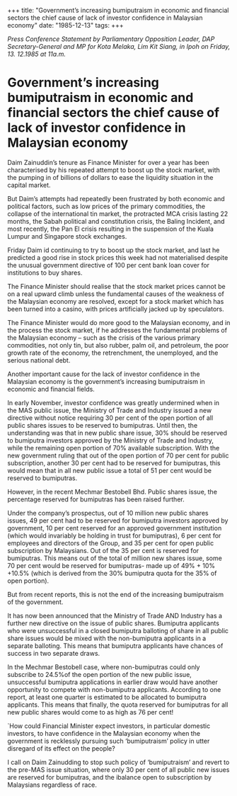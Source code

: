 +++ 
title: "Government’s increasing bumiputraism in economic and financial sectors the chief cause of lack of investor confidence in Malaysian economy"
date: "1985-12-13"
tags:
+++

_Press Conference Statement by Parliamentary Opposition Leader, DAP Secretary-General and MP for Kota Melaka, Lim Kit Siang, in Ipoh on Friday, 13. 12.1985 at 11a.m._

# Government’s increasing bumiputraism in economic and financial sectors the chief cause of lack of investor confidence in Malaysian economy

Daim Zainuddin’s tenure as Finance Minister for over a year has been characterised by his repeated attempt to boost up the stock market, with the pumping in of billions of dollars to ease the liquidity situation in the capital market.</u>

But Daim’s attempts had repeatedly been frustrated by both economic and political factors, such as low prices of the primary commodities, the collapse of the international tin market, the protracted MCA crisis lasting 22 months, the Sabah political and constitution crisis, the Baling Incident, and most recently, the Pan El crisis resulting in the suspension of the Kuala Lumpur and Singapore stock exchanges.

Friday Daim id continuing to try to boost up the stock market, and last he predicted a good rise in stock prices this week had not materialised despite the unusual government directive of 100 per cent bank loan cover for institutions to buy shares.

The Finance Minister should realise that the stock market prices cannot be on a real upward climb unless the fundamental causes of the weakness of the Malaysian economy are resolved, except for a stock market which has been turned into a casino, with prices artificially jacked up by speculators.  

The Finance Minister would do more good to the Malaysian economy, and in the process the stock market, if he addresses the fundamental problems of the Malaysian economy – such as the crisis of the various primary commodities, not only tin, but also rubber, palm oil, and petroleum, the poor growth rate of the economy, the retrenchment, the unemployed, and the serious national debt.

Another important cause for the lack of investor confidence in the Malaysian economy is the government’s increasing bumiputraism in economic and financial fields.

In early November, investor confidence was greatly undermined when in the MAS public issue, the Ministry of Trade and Industry issued a new directive without notice requiring 30 per cent of the open portion of all public shares issues to be reserved to bumiputras. Until then, the understanding was that in new public share issue, 30% should be reserved to bumiputra investors approved by the Ministry of Trade and Industry, while the remaining open portion of 70% available subscription. With the new government ruling that out of the open portion of 70 per cent for public subscription, another 30 per cent had to be reserved for bumiputras, this would mean that in all new public issue a total of 51 per cent would be reserved to bumiputras.

However, in the recent Mechmar Bestobell Bhd. Public shares issue, the percentage reserved for bumiputras has been raised further.

Under the company’s prospectus, out of 10 million new public shares issues, 49 per cent had to be reserved for bumiputra investors approved by government, 10 per cent reserved for an approved government institution (which would invariably be holding in trust for bumiputras), 6 per cent for employees and directors of the Group, and 35 per cent for open public subscription by Malaysians. Out of the 35 per cent is reserved for bumiputras. This means out of the total of million new shares issue, some 70 per cent would be reserved for bumiputras- made up of 49% + 10% +10.5% (which is derived from the 30% bumiputra quota for the 35% of open portion).

But from recent reports, this is not the end of the increasing bumiputraism of the government.

It has now been announced that the Ministry of Trade AND Industry has a further new directive on the issue of public shares. Bumiputra applicants who were unsuccessful in a closed bumiputra balloting of share in all public share issues would be mixed with the non-bumiputra applicants in a separate balloting. This means that bumiputra applicants have chances of success in two separate draws.

In the Mechmar Bestobell case, where non-bumiputras could only subscribe to 24.5%of the open portion of the new public issue, unsuccessful bumiputra applications in earlier draw would have another opportunity to compete with non-bumiputra applicants. According to one report, at least one quarter is estimated to be allocated to bumiputra applicants. This means that finally, the quota reserved for bumiputras for all new public shares would come to as high as 76 per cent!

`How could Financial Minister expect investors, in particular domestic investors, to have confidence in the Malaysian economy when the government is recklessly pursuing such ‘bumiputraism’ policy in utter disregard of its effect on the people?

I call on Daim Zainudding to stop such policy of ‘bumiputraism’ and revert to the pre-MAS issue situation, where only 30 per cent of all public new issues are reserved for bumiputras, and the ibalance open to subscription by Malaysians regardless of race.
 
